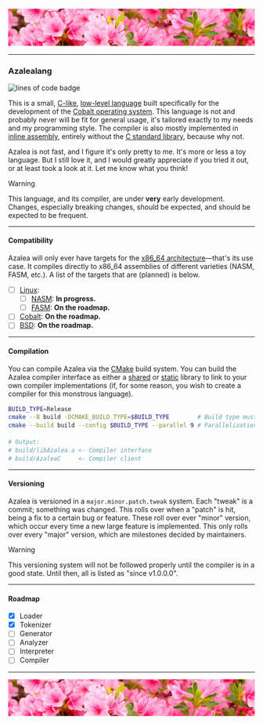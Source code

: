 ![top_banner](https://raw.githubusercontent.com/israfiel-a/israfiel-a/main/azalea-banner.jpg)

----------

### Azalealang
![lines of code badge](https://img.shields.io/endpoint?url=https://ghloc.vercel.app/api/israfiel-a/azalea/badge?format=human&style=flat&color=blue&label=Lines%20of%20Code)

This is a small, [C-like](https://en.wikipedia.org/wiki/List_of_C-family_programming_languages), [low-level language](https://en.wikipedia.org/wiki/Low-level_programming_language) built specifically for the development of the [Cobalt operating system](https://github.com/israfiel-a/cobalt). This language is not and probably never will be fit for general usage, it's tailored exactly to my needs and my programming style. The compiler is also mostly implemented in [inline assembly](https://en.wikipedia.org/wiki/Inline_assembler), entirely without the [C standard library](https://en.wikipedia.org/wiki/C_standard_library), because why not.

Azalea is not fast, and I figure it's only pretty to me. It's more or less a toy language. But I still love it, and I would greatly appreciate if you tried it out, or at least took a look at it. Let me know what you think!

> [!WARNING]
> This language, and its compiler, are under **very** early development. Changes, especially breaking changes, should be expected, and should be expected to be frequent.

----------

#### Compatibility
Azalea will only ever have targets for the [x86_64 architecture](https://en.wikipedia.org/wiki/X86-64)&mdash;that's its use case. It compiles directly to x86_64 assemblies of different varieties (NASM, FASM, etc.). A list of the targets that are (planned) is below.

- [ ] [Linux](https://en.wikipedia.org/wiki/Linux):
  - [ ] [NASM](https://en.wikipedia.org/wiki/Netwide_Assembler): **In progress.**
  - [ ] [FASM](https://en.wikipedia.org/wiki/FASM): **On the roadmap.**
- [ ] [Cobalt](https://github.com/israfiel-a/cobalt): **On the roadmap.**
- [ ] [BSD](https://en.wikipedia.org/wiki/Berkeley_Software_Distribution): **On the roadmap.**

----------

#### Compilation
You can compile Azalea via the [CMake](https://en.wikipedia.org/wiki/CMake) build system. You can build the Azalea compiler interface as either a [shared](https://en.wikipedia.org/wiki/Shared_library) or [static](https://en.wikipedia.org/wiki/Static_library) library to link to your own compiler implementations (if, for some reason, you wish to create a compiler for this monstrous language).

```bash
BUILD_TYPE=Release
cmake --B build -DCMAKE_BUILD_TYPE=$BUILD_TYPE        # Build type must be set, or assumed debug.
cmake --build build --config $BUILD_TYPE --parallel 9 # Parallelization is not required, but faster.

# Output:
# build/libAzalea.a <- Compiler interface
# build/AzaleaC     <- Compiler client
```

----------

#### Versioning
Azalea is versioned in a `major.minor.patch.tweak` system. Each "tweak" is a commit; something was changed. This rolls over when a "patch" is hit, being a fix to a certain bug or feature. These roll over ever "minor" version, which occur every time a new large feature is implemented. This only rolls over every "major" version, which are milestones decided by maintainers.

> [!WARNING]
> This versioning system will not be followed properly until the compiler is in a good state. Until then, all is listed as "since v1.0.0.0".

----------

#### Roadmap
- [x] Loader
- [x] Tokenizer
- [ ] Generator
- [ ] Analyzer
- [ ] Interpreter
- [ ] Compiler

----------

![top_banner](https://raw.githubusercontent.com/israfiel-a/israfiel-a/main/azalea-banner.jpg)
